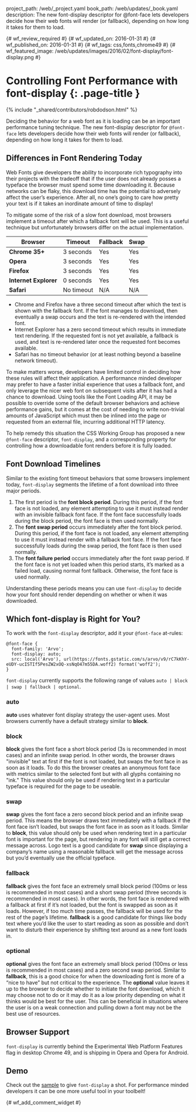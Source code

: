 project_path: /web/_project.yaml
book_path: /web/updates/_book.yaml
description: The new font-display descriptor for @font-face lets developers decide how their web fonts will render (or fallback), depending on how long it takes for them to load.

{# wf_review_required #}
{# wf_updated_on: 2016-01-31 #}
{# wf_published_on: 2016-01-31 #}
{# wf_tags: css,fonts,chrome49 #}
{# wf_featured_image: /web/updates/images/2016/02/font-display/font-display.png #}

# Controlling Font Performance with font-display {: .page-title }

{% include "_shared/contributors/robdodson.html" %}




Deciding the behavior for a web font as it is loading can be an
important performance tuning technique. The new font-display descriptor for
`@font-face` lets developers decide how their web fonts will render (or fallback),
depending on how long it takes for them to load.


## Differences in Font Rendering Today

Web Fonts give developers the ability to incorporate rich typography into
their projects with the tradeoff that if the user does not already posses a
typeface the browser must spend some time downloading it. Because networks can
be flaky, this download time has the potential to adversely affect the user’s
experience. After all, no one’s going to care how pretty your text is if it
takes an inordinate amount of time to display!

To mitigate some of the risk of a slow font download, most browsers implement a
timeout after which a fallback font will be used. This is a useful technique but
unfortunately browsers differ on the actual implementation.

<table class="mdl-data-table mdl-js-data-table" style="width: 100%">
  <thead>
    <tr>
      <th data-th="Browser">Browser</th>
      <th data-th="Timeout">Timeout</th>
      <th data-th="Fallback">Fallback</th>
      <th data-th="Swap">Swap</th>
    </tr>
  </thead>
  <tbody>
    <tr>
      <td data-th="Browser">
        <strong>Chrome 35+</strong>
      </td>
      <td data-th="Timeout">
        3 seconds
      </td>
      <td data-th="Fallback">
        Yes
      </td>
      <td data-th="Swap">
        Yes
      </td>
    </tr>
    <tr>
      <td data-th="Browser">
        <strong>Opera</strong>
      </td>
      <td data-th="Timeout">
        3 seconds
      </td>
      <td data-th="Fallback">
        Yes
      </td>
      <td data-th="Swap">
        Yes
      </td>
    </tr>
    <tr>
      <td data-th="Browser">
        <strong>Firefox</strong>
      </td>
      <td data-th="Timeout">
        3 seconds
      </td>
      <td data-th="Fallback">
        Yes
      </td>
      <td data-th="Swap">
        Yes
      </td>
    </tr>
    <tr>
      <td data-th="Browser">
        <strong>Internet Explorer</strong>
      </td>
      <td data-th="Timeout">
        0 seconds
      </td>
      <td data-th="Fallback">
        Yes
      </td>
      <td data-th="Swap">
        Yes
      </td>
    </tr>
    <tr>
      <td data-th="Browser">
        <strong>Safari</strong>
      </td>
      <td data-th="Timeout">
        No timeout
      </td>
      <td data-th="Fallback">
        N/A
      </td>
      <td data-th="Swap">
        N/A
      </td>
    </tr>
  </tbody>
</table>

- Chrome and Firefox have a three second timeout after which the text is shown
with the fallback font. If the font manages to download, then eventually a swap
occurs and the text is re-rendered with the intended font.
- Internet Explorer has a zero second timeout which results in immediate text
rendering. If the requested font is not yet available, a fallback is used, and
text is re-rendered later once the requested font becomes available.
- Safari has no timeout behavior (or at least nothing beyond a baseline network
  timeout).

To make matters worse, developers have limited control in deciding how these
rules will affect their application. A performance minded developer may prefer
to have a faster initial experience that uses a fallback font, and only leverage
the nicer web font on subsequent visits after it has had a chance to download.
Using tools like the Font Loading API, it may be possible to override some of
the default browser behaviors and achieve performance gains, but it comes at the
cost of needing to write non-trivial amounts of JavaScript which must then be
inlined into the page or requested from an external file, incurring additional
HTTP latency.

To help remedy this situation the CSS Working Group has proposed a new
`@font-face` descriptor, `font-display`, and a corresponding property for
controlling how a downloadable font renders before it is fully loaded.

## Font Download Timelines

Similar to the existing font timeout behaviors that some browsers implement
today, `font-display` segments the lifetime of a font download into three major
periods.

1. The first period is the **font block period**. During this period, if the
font face is not loaded, any element attempting to use it must instead render
with an invisible fallback font face. If the font face successfully loads during
the block period, the font face is then used normally.
2. The **font swap period** occurs immediately after the font block period. During
this period, if the font face is not loaded, any element attempting to use it
must instead render with a fallback font face. If the font face successfully
loads during the swap period, the font face is then used normally.
3. The **font failure period** occurs immediately after the
font swap period. If the font face is not yet loaded when this period starts,
it’s marked as a failed load, causing normal font fallback. Otherwise, the font
face is used normally.

Understanding these periods means you can use `font-display` to decide how your
font should render depending on whether or when it was downloaded.

## Which font-display is Right for You?

To work with the `font-display` descriptor, add it your `@font-face` at-rules:


    @font-face {
      font-family: 'Arvo';
      font-display: auto;
      src: local('Arvo'), url(https://fonts.gstatic.com/s/arvo/v9/rC7kKhY-eUDY-ucISTIf5PesZW2xOQ-xsNqO47m55DA.woff2) format('woff2');
    }
    

`font-display` currently supports the following range of values `auto | block | swap | fallback | optional`.

### auto

**auto** uses whatever font display strategy the user-agent uses. Most browsers
currently have a default strategy similar to **block**.

### block

**block** gives the font face a short block period (3s is recommended in most cases)
and an infinite swap period. In other words, the browser draws "invisible" text
at first if the font is not loaded, but swaps the font face in as soon as it
loads. To do this the browser creates an anonymous font face with metrics
similar to the selected font but with all glyphs containing no "ink."
This value should only be used if rendering text in a particular typeface
is required for the page to be useable.

### swap
**swap** gives the font face a zero second block period and an infinite swap period.
This means the browser draws text immediately with a fallback if the font face
isn’t loaded, but swaps the font face in as soon as it loads. Similar to **block**,
this value should only be used when rendering text in a particular font is
important for the page, but rendering in any font will still get a correct
message across. Logo text is a good candidate for **swap** since displaying a
company’s name using a reasonable fallback will get the message across but you’d
eventually use the official typeface.

### fallback

**fallback** gives the font face an extremely small block period (100ms or less is
recommended in most cases) and a short swap period (three seconds is recommended
in most cases). In other words, the font face is rendered with a fallback at
first if it’s not loaded, but the font is swapped as soon as it loads. However,
if too much time passes, the fallback will be used for the rest of the page’s
lifetime. **fallback** is a good candidate for things like body text where you’d
like the user to start reading as soon as possible and don’t want to disturb
their experience by shifting text around as a new font loads in.

### optional

**optional** gives the font face an extremely small block period (100ms or less is
recommended in most cases) and a zero second swap period. Similar to **fallback**,
this is a good choice for when the downloading font is more of a “nice to have”
but not critical to the experience. The **optional** value leaves it up to the
browser to decide whether to initiate the font download, which it may choose not
to do or it may do it as a low priority depending on what it thinks would be
best for the user. This can be beneficial in situations where the user is on a
weak connection and pulling down a font may not be the best use of resources.

## Browser Support

`font-display` is currently behind the Experimental Web Platform Features flag
in desktop Chrome 49, and is shipping in Opera and Opera for Android.

## Demo

Check out the [sample](https://jsbin.com/nigahi/latest/edit?html,output) to give
`font-display` a shot. For performance minded developers it can be one more
useful tool in your toolbelt!


{# wf_add_comment_widget #}
